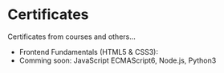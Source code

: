 # Certificates
Certificates from courses and others...

* Frontend Fundamentals (HTML5 & CSS3):
* Comming soon: JavaScript ECMAScript6, Node.js, Python3
  
